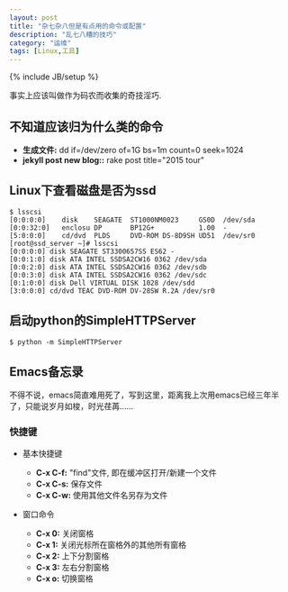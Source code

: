 ```yaml
---
layout: post
title: "杂七杂八但是有点用的命令或配置"
description: "乱七八糟的技巧"
category: "运维"
tags: [Linux,工具]
---
```

{% include JB/setup %}

事实上应该叫做作为码农而收集的奇技淫巧.

## 不知道应该归为什么类的命令<a id="sec-1-1" name="sec-1-1"></a>

-   **生成文件:** dd if=/dev/zero  of=1G bs=1m  count=0  seek=1024
-   **jekyll post new blog::** rake post title="2015 tour"

## Linux下查看磁盘是否为ssd<a id="sec-1-2" name="sec-1-2"></a>

    $ lsscsi
    [0:0:0:0]    disk    SEAGATE  ST1000NM0023     GS0D  /dev/sda
    [0:0:32:0]   enclosu DP       BP12G+           1.00  -
    [5:0:0:0]    cd/dvd  PLDS     DVD-ROM DS-8D9SH UD51  /dev/sr0
    [root@ssd_server ~]# lsscsi
    [0:0:0:0] disk SEAGATE ST3300657SS ES62 - 
    [0:0:1:0] disk ATA INTEL SSDSA2CW16 0362 /dev/sda
    [0:0:2:0] disk ATA INTEL SSDSA2CW16 0362 /dev/sdb
    [0:0:3:0] disk ATA INTEL SSDSA2CW16 0362 /dev/sdc
    [0:1:0:0] disk Dell VIRTUAL DISK 1028 /dev/sdd
    [3:0:0:0] cd/dvd TEAC DVD-ROM DV-28SW R.2A /dev/sr0

## 启动python的SimpleHTTPServer<a id="sec-1-3" name="sec-1-3"></a>

    $ python -m SimpleHTTPServer

## Emacs备忘录<a id="sec-1-4" name="sec-1-4"></a>

不得不说，emacs简直难用死了，写到这里，距离我上次用emacs已经三年半了，只能说岁月如梭，时光荏苒……

### 快捷键<a id="sec-1-4-1" name="sec-1-4-1"></a>

-   基本快捷键
    -   **C-x C-f:** "find"文件, 即在缓冲区打开/新建一个文件
    -   **C-x C-s:** 保存文件
    -   **C-x C-w:** 使用其他文件名另存为文件

-   窗口命令
    -   **C-x 0:** 关闭窗格
    -   **C-x 1:** 关闭光标所在窗格外的其他所有窗格
    -   **C-x 2:** 上下分割窗格
    -   **C-x 3:** 左右分割窗格
    -   **C-x o:** 切换窗格
